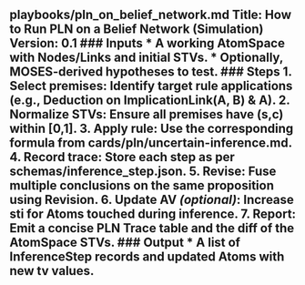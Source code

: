## playbooks/pln_on_belief_network.md **Title:** How to Run PLN on a Belief Network (Simulation) **Version:** 0.1 ### Inputs * A working AtomSpace with Nodes/Links and initial STVs. * Optionally, MOSES-derived hypotheses to test. ### Steps 1. **Select premises**: Identify target rule applications (e.g., Deduction on ImplicationLink(A, B) & A). 2. **Normalize STVs**: Ensure all premises have (s,c) within [0,1]. 3. **Apply rule**: Use the corresponding formula from cards/pln/uncertain-inference.md. 4. **Record trace**: Store each step as per schemas/inference_step.json. 5. **Revise**: Fuse multiple conclusions on the same proposition using **Revision**. 6. **Update AV** *(optional)*: Increase sti for Atoms touched during inference. 7. **Report**: Emit a concise **PLN Trace** table and the diff of the AtomSpace STVs. ### Output * A list of InferenceStep records and updated Atoms with new tv values.
